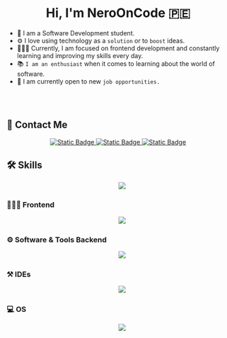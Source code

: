 <h1 align="center">Hi, I'm NeroOnCode 🇵🇪</h1>
<p align="center">

- 🏫 I am a Software Development student.
- ⚙ I love using technology as a `solution` or to `boost` ideas.
- 👨🏾‍🎓 Currently, I am focused on frontend development and constantly learning and improving my skills every day.
- 📚 `I am an enthusiast` when it comes to learning about the world of software.
- 🔮 I am currently open to new `job opportunities.`
<br>
<br>
</p>

## <picture> 📮 </picture> Contact Me

<p align="center">
	<a href="https://discordapp.com/users/1011994953339121667"><img alt="Static Badge" src="https://img.shields.io/badge/DISCORD-5865F2?style=for-the-badge&logo=discord&labelColor=black">
</a>
	<a href="http://wa.me/51924339939?text=Trabajemos%20juntos"><img alt="Static Badge" src="https://img.shields.io/badge/WHATSAPP-25D366?style=for-the-badge&logo=whatsapp&labelColor=black">
</a>
	<a href="mailto:elneroj17@gmail.com"><img alt="Static Badge" src="https://img.shields.io/badge/GMAIL-EA4335?style=for-the-badge&logo=gmail&labelColor=black">
</a>
</p>

## 🛠️ Skills

<p align="center"> 
  &emsp; 
  <img src='https://skillicons.dev/icons?i=js,php,ts,java&theme=light'>
</p>

### <picture> 👨🏾‍🎨 </picture> Frontend

<p align="center"> 
  &emsp; 
  <img src='https://skillicons.dev/icons?i=html,css,js,vite,react,angular,astro,tailwind&theme=light'>
</p>

### <picture> ⚙ </picture> Software & Tools Backend

<p align="center">
  &emsp;
    <img src='https://skillicons.dev/icons?i=github,mysql,nodejs,postman,spring,express,figma&theme=light'>
</p>

### <picture> ⚒ </picture> IDEs

<p align="center">
  &emsp;
    <img src='https://skillicons.dev/icons?i=vscode,idea&theme=light'>
</p>

### <picture> 💻 </picture> OS

<p align="center">
  &emsp;
  <img src='https://skillicons.dev/icons?i=windows&theme=light'>
 
</p>
